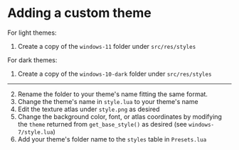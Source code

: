 # Adding a custom theme

For light themes:

1. Create a copy of the `windows-11` folder under `src/res/styles`

For dark themes:

1. Create a copy of the `windows-10-dark` folder under `src/res/styles`

***

2. Rename the folder to your theme's name fitting the same format.
3. Change the theme's name in `style.lua` to your theme's name
4. Edit the texture atlas under `style.png` as desired
5. Change the background color, font, or atlas coordinates by modifying the `theme` returned from `get_base_style()` as desired (see `windows-7/style.lua`)
6. Add your theme's folder name to the `styles` table in `Presets.lua`
